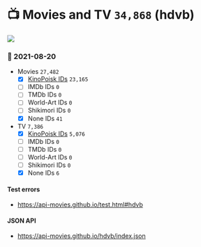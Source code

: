 # :tv: Movies and TV `34,868` (hdvb)

<a href="https://API-Movies.github.io"><img src="https://API-Movies.github.io/banner.png?cache"></a>

### :date: 2021-08-20
- Movies `27,482`
  - [x] <a href="https://API-Movies.github.io/hdvb/movie_kinopoisk_ids.json">KinoPoisk IDs</a> `23,165`
  - [ ] IMDb IDs `0`
  - [ ] TMDb IDs `0`
  - [ ] World-Art IDs `0`
  - [ ] Shikimori IDs `0`
  - [x] None IDs `41`
- TV `7,386`
  - [x] <a href="https://API-Movies.github.io/hdvb/tv_kinopoisk_ids.json">KinoPoisk IDs</a> `5,076`
  - [ ] IMDb IDs `0`
  - [ ] TMDb IDs `0`
  - [ ] World-Art IDs `0`
  - [ ] Shikimori IDs `0`
  - [x] None IDs `6`
#### Test errors
- <a href='https://api-movies.github.io/test.html#hdvb'>https://api-movies.github.io/test.html#hdvb</a>
#### JSON API
- <a href='https://api-movies.github.io/hdvb/index.json'>https://api-movies.github.io/hdvb/index.json</a>
